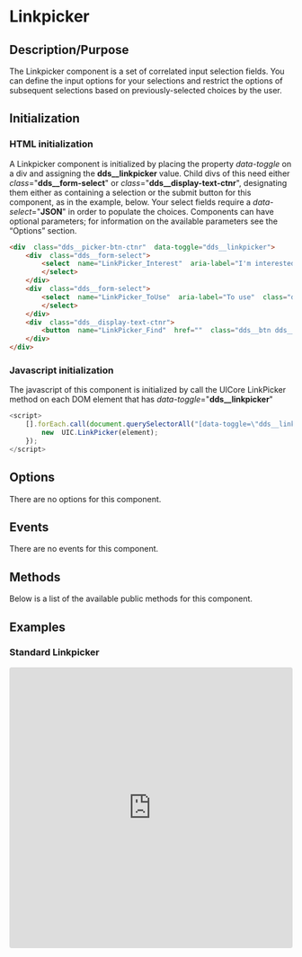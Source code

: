 
# Linkpicker

## Description/Purpose

The Linkpicker component is a set of correlated input selection fields.  You can define the input options for your selections and restrict the options of subsequent selections based on previously-selected choices by the user.

## Initialization

### HTML initialization

A Linkpicker component is initialized by placing the property *data-toggle* on a div and assigning the **dds__linkpicker** value.   Child divs of this need either *class*="**dds__form-select**" or *class*="**dds__display-text-ctnr**", designating them either as containing a selection or the submit button for this component, as in the example, below.  Your select fields require a *data-select*="**JSON**" in order to populate the choices.  Components can have optional parameters; for information on the available parameters see the “Options” section.

```HTML
<div  class="dds__picker-btn-ctnr"  data-toggle="dds__linkpicker">
    <div  class="dds__form-select">
        <select  name="LinkPicker_Interest"  aria-label="I'm interested in"  class="dds__form-control"  id="exampleFormControlSelect1"  data-select='{"text":["I\u0027m interested in","Laptops","Dell Support","Printers, Ink, \u0026 Toner","Electronics and Accessories","Replacement Parts \u0026 Upgrades","Servers, Storage \u0026 Networking","Workstations","Desktop","Gaming"],"value":["interest","laptops","support","printers","electronics","parts","servers","workstations","desktops","gaming"]}'>
        </select>
    </div>
    <div  class="dds__form-select">
        <select  name="LinkPicker_ToUse"  aria-label="To use"  class="dds__form-control"  id="exampleFormControlSelect2"  data-select='{ "ToUse": { "interest": {"text": ["To use"],"value": [""]}, "laptops": {"text": ["To use","for Home","for Work","for School"],"value": ["","//www.dell.com/en-us/shop/scc/sc/laptops","//www.dell.com/en-us/work/shop/scc/sc/laptops","//www.dell.com/en-us/member/shop/scc/sc/laptops"]}, "support": {"text": ["To use","for Dell Products"],"value": ["","//www.dell.com/support/home/us/en/04?c=us\u0026l=en\u0026~ck=mn"]}, "printers": {"text": ["To use","for Home","for Work","for School"], "value": ["","//www.dell.com/en-us/shop/printers-and-ink/ac/4014","//www.dell.com/en-us/work/shop/printers-ink-toner/ac/4014","//www.dell.com/en-us/member/shop/printers-and-ink/ac/4014"]}, "electronics": {"text": ["To use","for Home","for Work","for School"], "value": ["","//www.dell.com/en-us/shop/accessories","//www.dell.com/en-us/work/shop/accessories","//www.dell.com/en-us/member/shop/accessories"]}, "parts": {"text": ["To use","for Home","for Work"], "value": ["","//www.dell.com/en-us/shop/partsforyourdell/index","//www.dell.com/en-us/work/shop/partsforyourdell/index"]}, "servers": {"text": ["To use","for Work"], "value": ["","//www.dell.com/en-us/work/shop/ecat/enterprise-products"]}, "workstations": {"text": ["To use","for Work"], "value": ["","//www.dell.com/en-us/work/shop/category/workstations"]}, "desktops": {"text": ["To use","for Home","for Work","for School"], "value": ["","//www.dell.com/en-us/shop/scc/sc/desktops","//www.dell.com/en-us/work/shop/category/desktops-n-workstations","//www.dell.com/en-us/member/shop/scc/sc/desktops"]}, "gaming": {"text": ["To use","for Home"], "value": ["","//www.dell.com/en-us/gaming/alienware"]}}}'  disabled>
        </select>
    </div>
    <div  class="dds__display-text-ctnr">
        <button  name="LinkPicker_Find"  href=""  class="dds__btn dds__btn-primary dds__disabled"  disabled>Find</button>
    </div>
</div>
```

### Javascript initialization

The javascript of this component is initialized by call the UICore LinkPicker method on each DOM element that has *data-toggle*="**dds__linkpicker**"

```javascript
<script>
    [].forEach.call(document.querySelectorAll("[data-toggle=\"dds__linkpicker\"]"),  function(element)  {
        new  UIC.LinkPicker(element);
    });
</script>
```

## Options

 There are no options for this component.

## Events

There are no events for this component.

## Methods

Below is a list of the available public methods for this component.

## Examples

### Standard Linkpicker

<iframe
     src="https://codesandbox.io/embed/github/DDS-DLS/sandboxes/tree/master/?fontsize=14&hidenavigation=1&initialpath=%3Fdoc%3Dlinkpicker&module=%2Fsrc%2Fcomponents%2Flinkpicker.txt&theme=dark&view=preview"
     style="width:100%; height:500px; border:0; border-radius: 4px; overflow:hidden;"
     title="CodeSandbox instance of DLS components"
     allow="accelerometer; ambient-light-sensor; camera; encrypted-media; geolocation; gyroscope; hid; microphone; midi; payment; usb; vr"
     sandbox="allow-forms allow-modals allow-popups allow-presentation allow-same-origin allow-scripts"
   ></iframe>
